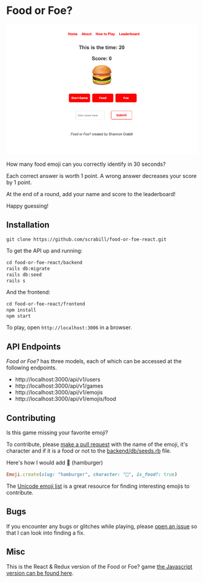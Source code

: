 # Food or Foe?

![Screenshot of Food or Foe?](frontend/public/screenshot.png)

How many food emoji can you correctly identify in 30 seconds?

Each correct answer is worth 1 point. A wrong answer decreases your score by 1 point.

At the end of a round, add your name and score to the leaderboard!

Happy guessing!

## Installation

```
git clone https://github.com/scrabill/food-or-foe-react.git
```

To get the API up and running:

```
cd food-or-foe-react/backend
rails db:migrate
rails db:seed
rails s
```

And the frontend:

```
cd food-or-foe-react/frontend
npm install
npm start
```

To play, open `http://localhost:3006` in a browser.

## API Endpoints

_Food or Foe?_ has three models, each of which can be accessed at the following endpoints.

- http://localhost:3000/api/v1/users
- http://localhost:3000/api/v1/games
- http://localhost:3000/api/v1/emojis
- http://localhost:3000/api/v1/emojis/food

## Contributing

Is this game missing your favorite emoji?

To contribute, please [make a pull request](https://github.com/scrabill/food-or-foe-react/pull/new/master) with the name of the emoji, it's character and if it is a food or not to the [backend/db/seeds.rb](https://github.com/scrabill/food-or-foe-react/blob/master/backend/db/seeds.rb) file.

Here's how I would add 🍔 (hamburger)

```ruby
Emoji.create(slug: "hamburger", character: "🍔", is_food?: true)
```

The [Unicode emoji list](https://unicode.org/emoji/charts/emoji-list.html) is a great resource for finding interesting emojis to contribute.

## Bugs

If you encounter any bugs or glitches while playing, please [open an issue](https://github.com/scrabill/food-or-foe-react/issues/new/choose) so that I can look into finding a fix.

## Misc

This is the React & Redux version of the Food or Foe? game [the Javascript version can be found here](https://github.com/scrabill/food-or-foe).
